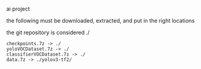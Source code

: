 ai project

the following must be downloaded, extracted, and put in the right locations

the git repository is considered ./

```
checkpoints.7z -> ./
yoloVOCDataset.7z -> ./
classifierVOCDataset.7z -> ./
data.7z -> ./yolov3-tf2/
```